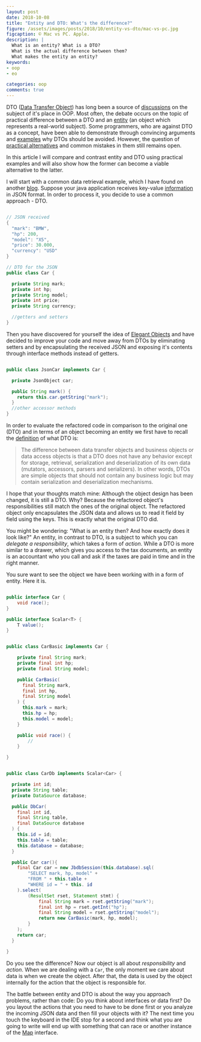 ```yaml
---
layout: post
date: 2018-10-08
title: "Entity and DTO: What's the difference?"
figure: /assets/images/posts/2018/10/entity-vs-dto/mac-vs-pc.jpg
figcaption: © Mac vs PC. Apple.
description: |
  What is an entity? What is a DTO?
  What is the actual difference between them?
  What makes the entity an entity?
keywords:
- oop
- eo

categories: oop
comments: true
---
```


DTO ([Data Transfer Object]) has long been a source of [discussions] on the subject of it's place
in OOP. Most often, the debate occurs on the topic of practical difference between a DTO and an
[entity] (an object which represents a real-world subject). Some programmers, who are against DTO
as a concept, have been able to demonstrate through convincing arguments and [examples] why DTOs
should be avoided. However, the question of [practical alternatives] and common mistakes in them
still remains open.

<!--more-->

In this article I will compare and contrast entity and DTO using practical examples and will also
show how the former can become a viable alternative to the latter.

I will start with a common data retrieval example, which I have found on another [blog].
Suppose your java application receives key-value [information] in JSON format. In order to
process it, you decide to use a common approach - DTO.


```java

// JSON received
{
  "mark": "BMW",
  "hp": 200,
  "model": "X5",
  "price": 30.000,
  "currency": "USD"
}

// DTO for the JSON
public class Car {

  private String mark;
  private int hp;
  private String model;
  private int price;
  private String currency;

  //getters and setters
}

```

Then you have discovered for yourself the idea of [Elegant Objects] and have decided to
improve your code and move away from DTOs by eliminating setters and by encapsulating the received
JSON and exposing it's contents through interface methods instead of getters.

```java

public class JsonCar implements Car {

  private JsonObject car;

  public String mark() {
    return this.car.getString("mark");
  }
  //other accessor methods
}

```

In order to evaluate the refactored code in comparison to the original one (DTO) and in terms of
an object becoming an entity we first have to recall the [definition] of what DTO is:

> The difference between data transfer objects and business objects or data access objects is that
> a DTO does not have any behavior except for storage, retrieval, serialization and deserialization
> of its own data (mutators, accessors, parsers and serializers).
> In other words, DTOs are simple objects that should not contain any business logic but may contain
> serialization and deserialization mechanisms.

I hope that your thoughts match mine: Although the object design has been changed, it is still a DTO.
Why? Because the refactored object's responsibilities still match the ones of the original object.
The refactored object only encapsulates the JSON data and allows us to read it field by field
using the keys. This is exactly what the original DTO did.

You might be wondering: "What is an entity then? And how exactly does it look like?"
An entity, in contrast to DTO, is a subject to which you can *delegate a responsibility*,
which takes a form of *action*. While a DTO is more similar to a drawer, which gives you
access to the tax documents, an entity is an accountant who you call and ask if the taxes are paid
in time and in the right manner.

You sure want to see the object we have been working with in a form of entity. Here it is.

```java

public interface Car {
    void race();
}

public interface Scalar<T> {
    T value();
}

```

```java

public class CarBasic implements Car {

    private final String mark;
    private final int hp;
    private final String model;

    public CarBasic(
      final String mark,
      final int hp,
      final String model
    ) {
      this.mark = mark;
      this.hp = hp;
      this.model = model;
    }

    public void race() {
        //
    }

}

```


```java

public class CarDb implements Scalar<Car> {

  private int id;
  private String table;
  private DataSource database;

  public DbCar(
    final int id,
    final String table,
    final DataSource database
  ) {
    this.id = id;
    this.table = table;
    this.database = database;
  }

  public Car car(){
    final Car car = new JbdbSession(this.database).sql(
        "SELECT mark, hp, model" +
        "FROM " + this.table +
        "WHERE id = " + this. id
    ).select(
        (ResultSet rset, Statement stmt) {
            final String mark = rset.getString("mark");
            final int hp = rset.getInt("hp");
            final String model = rset.getString("model");
            return new CarBasic(mark, hp, model);
        }
    );
    return car;
  }

}

```

Do you see the difference? Now our object is all about *responsibility* and *action*.
When we are dealing with a `Car`, the only moment we care about data is when we create
the object. After that, the data is used by the object internally for the action
that the object is responsible for.

The battle between entity and DTO is about the way you approach problems, rather
than code: Do you think about interfaces or data first? Do you layout the actions that
you need to have to be done first or you analyze the incoming JSON data and then fill
your objects with it? The next time you touch the keyboard in the IDE stop for a second
and think what you are going to write will end up with something that can race or another
instance of the [Map] interface.


[information]:              https://www.driver733.com/2018/10/11/information-vs-data.html
[Data Transfer Object]:     https://martinfowler.com/eaaCatalog/dataTransferObject.html
[discussions]:              https://www.yegor256.com/2016/07/06/data-transfer-object.html
[entity]:                   https://www.yegor256.com/2016/07/14/who-is-object.html
[examples]:                 https://www.yegor256.com/2014/12/01/orm-offensive-anti-pattern.html
[practical alternatives]:   https://www.driver733.com/2018/07/27/props-file.html
[blog]:                     https://www.amihaiemil.com/2017/09/01/data-should-be-animated-not-represented.html
[Elegant Objects]:          https://www.elegantobjects.org
[definition]:               https://en.wikipedia.org/wiki/Data_transfer_object
[Map]:                      https://docs.oracle.com/javase/8/docs/api/java/util/Map.html
